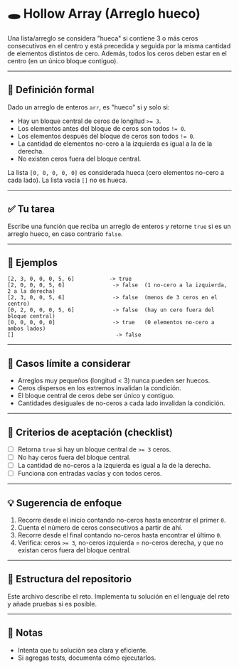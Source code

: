 # 🕳️ Hollow Array (Arreglo hueco)

Una lista/arreglo se considera "hueca" si contiene 3 o más ceros consecutivos en el centro y está precedida y seguida por la misma cantidad de elementos distintos de cero. Además, todos los ceros deben estar en el centro (en un único bloque contiguo).

---

## 📌 Definición formal

Dado un arreglo de enteros `arr`, es "hueco" si y solo si:

- Hay un bloque central de ceros de longitud `>= 3`.
- Los elementos antes del bloque de ceros son todos `!= 0`.
- Los elementos después del bloque de ceros son todos `!= 0`.
- La cantidad de elementos no-cero a la izquierda es igual a la de la derecha.
- No existen ceros fuera del bloque central.

La lista `[0, 0, 0, 0, 0]` es considerada hueca (cero elementos no-cero a cada lado). La lista vacía `[]` no es hueca.

---

## ✅ Tu tarea

Escribe una función que reciba un arreglo de enteros y retorne `true` si es un arreglo hueco, en caso contrario `false`.

---

## 🧪 Ejemplos

```text
[2, 3, 0, 0, 0, 5, 6]           -> true
[2, 0, 0, 0, 5, 6]               -> false  (1 no-cero a la izquierda, 2 a la derecha)
[2, 3, 0, 0, 5, 6]               -> false  (menos de 3 ceros en el centro)
[0, 2, 0, 0, 0, 5, 6]            -> false  (hay un cero fuera del bloque central)
[0, 0, 0, 0, 0]                  -> true   (0 elementos no-cero a ambos lados)
[]                                -> false
```

---

## 🔎 Casos límite a considerar

- Arreglos muy pequeños (longitud < 3) nunca pueden ser huecos.
- Ceros dispersos en los extremos invalidan la condición.
- El bloque central de ceros debe ser único y contiguo.
- Cantidades desiguales de no-ceros a cada lado invalidan la condición.

---

## 🧭 Criterios de aceptación (checklist)

- [ ] Retorna `true` si hay un bloque central de `>= 3` ceros.
- [ ] No hay ceros fuera del bloque central.
- [ ] La cantidad de no-ceros a la izquierda es igual a la de la derecha.
- [ ] Funciona con entradas vacías y con todos ceros.

---

## 💡 Sugerencia de enfoque

1. Recorre desde el inicio contando no-ceros hasta encontrar el primer `0`.
2. Cuenta el número de ceros consecutivos a partir de ahí.
3. Recorre desde el final contando no-ceros hasta encontrar el último `0`.
4. Verifica: ceros `>= 3`, no-ceros izquierda = no-ceros derecha, y que no existan ceros fuera del bloque central.

---

## 📁 Estructura del repositorio

Este archivo describe el reto. Implementa tu solución en el lenguaje del reto y añade pruebas si es posible.

---

## 🧷 Notas

- Intenta que tu solución sea clara y eficiente.
- Si agregas tests, documenta cómo ejecutarlos.
